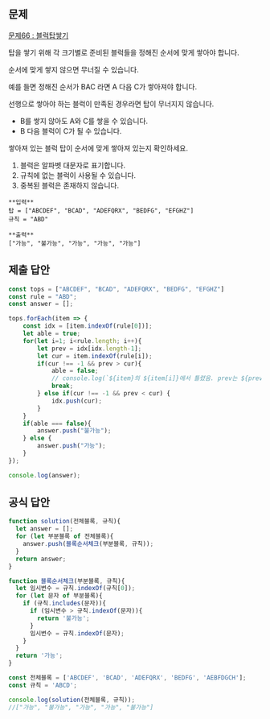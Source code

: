 ## 문제

[문제66 : 블럭탑쌓기](https://www.notion.so/66-5ef70cd266994056a4831cc0da15092f?pvs=21) 

탑을 쌓기 위해 각 크기별로 준비된 블럭들을 정해진 순서에 맞게 쌓아야 합니다.

순서에 맞게 쌓지 않으면 무너질 수 있습니다.

예를 들면 정해진 순서가 BAC 라면 A 다음 C가 쌓아져야 합니다.

선행으로 쌓아야 하는 블럭이 만족된 경우라면 탑이 무너지지 않습니다.

- B를 쌓지 않아도 A와 C를 쌓을 수 있습니다.
- B 다음 블럭이 C가 될 수 있습니다.

쌓아져 있는 블럭 탑이 순서에 맞게 쌓아져 있는지 확인하세요.

1. 블럭은 알파벳 대문자로 표기합니다.
2. 규칙에 없는 블럭이 사용될 수 있습니다.
3. 중복된 블럭은 존재하지 않습니다.

```tsx
**입력**
탑 = ["ABCDEF", "BCAD", "ADEFQRX", "BEDFG", "EFGHZ"]
규칙 = "ABD"

**출력**
["가능", "불가능", "가능", "가능", "가능"]
```

## 제출 답안

```jsx
const tops = ["ABCDEF", "BCAD", "ADEFQRX", "BEDFG", "EFGHZ"]
const rule = "ABD";
const answer = [];

tops.forEach(item => {
    const idx = [item.indexOf(rule[0])];
    let able = true;
    for(let i=1; i<rule.length; i++){
        let prev = idx[idx.length-1];
        let cur = item.indexOf(rule[i]);   
        if(cur !== -1 && prev > cur){
            able = false;
            // console.log(`${item}의 ${item[i]}에서 틀렸음. prev는 ${prev} cur은 ${cur}`);
            break;
        } else if(cur !== -1 && prev < cur) {
            idx.push(cur);
        }
    }
    if(able === false){
        answer.push("불가능");
    } else {
        answer.push("가능");
    }
});

console.log(answer);
```

## 공식 답안

```jsx
function solution(전체블록, 규칙){
  let answer = [];
  for (let 부분블록 of 전체블록){
    answer.push(블록순서체크(부분블록, 규칙));
  }
  return answer;
}

function 블록순서체크(부분블록, 규칙){
  let 임시변수 = 규칙.indexOf(규칙[0]);
  for (let 문자 of 부분블록){
    if (규칙.includes(문자)){
      if (임시변수 > 규칙.indexOf(문자)){
        return '불가능';
      }
      임시변수 = 규칙.indexOf(문자);
    }
  }
  return '가능';
}

const 전체블록 = ['ABCDEF', 'BCAD', 'ADEFQRX', 'BEDFG', 'AEBFDGCH'];
const 규칙 = 'ABCD';

console.log(solution(전체블록, 규칙));
//["가능", "불가능", "가능", "가능", "불가능"]
```